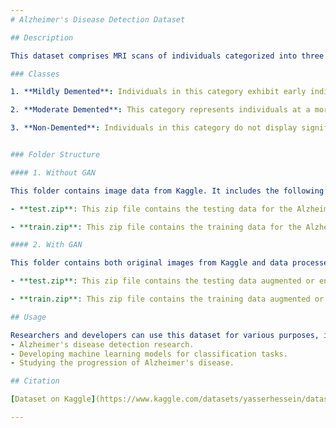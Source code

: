 ```yaml
---
# Alzheimer's Disease Detection Dataset

## Description

This dataset comprises MRI scans of individuals categorized into three classes based on their cognitive status: Mild Demented, Moderate Demented, and Non-Demented. The dataset is sourced from Kaggle and is used for Alzheimer's disease detection research. 

### Classes

1. **Mildly Demented**: Individuals in this category exhibit early indications of cognitive deterioration associated with Alzheimer's disease. Symptoms may include mild memory loss, problem-solving difficulties, and communication challenges. However, these symptoms are typically not severe enough to significantly impair daily functioning.

2. **Moderate Demented**: This category represents individuals at a more advanced stage of Alzheimer's disease, characterized by pronounced cognitive decline and functional impairment. Symptoms may include worsening memory loss, confusion, disorientation, and difficulties with activities of daily living such as dressing and eating. Behavioral changes and increased dependency on others for assistance are common.

3. **Non-Demented**: Individuals in this category do not display significant cognitive impairment or symptoms associated with Alzheimer's disease. They may have normal cognitive function for their age and do not meet the criteria for dementia or Alzheimer's disease diagnosis. Non-demented individuals serve as a reference group for comparison and may include healthy individuals or those with mild cognitive impairment not meeting the criteria for dementia.


### Folder Structure 

#### 1. Without GAN

This folder contains image data from Kaggle. It includes the following zipped folders:

- **test.zip**: This zip file contains the testing data for the Alzheimer's disease detection task.

- **train.zip**: This zip file contains the training data for the Alzheimer's disease detection task.

#### 2. With GAN

This folder contains both original images from Kaggle and data processed using Generative Adversarial Networks (GANs) for augmentation. It includes the following zipped folders:

- **test.zip**: This zip file contains the testing data augmented or enhanced using GANs.

- **train.zip**: This zip file contains the training data augmented or enhanced using GANs.

## Usage

Researchers and developers can use this dataset for various purposes, including but not limited to:
- Alzheimer's disease detection research.
- Developing machine learning models for classification tasks.
- Studying the progression of Alzheimer's disease.

## Citation

[Dataset on Kaggle](https://www.kaggle.com/datasets/yasserhessein/dataset-alzheimer)

---
```


